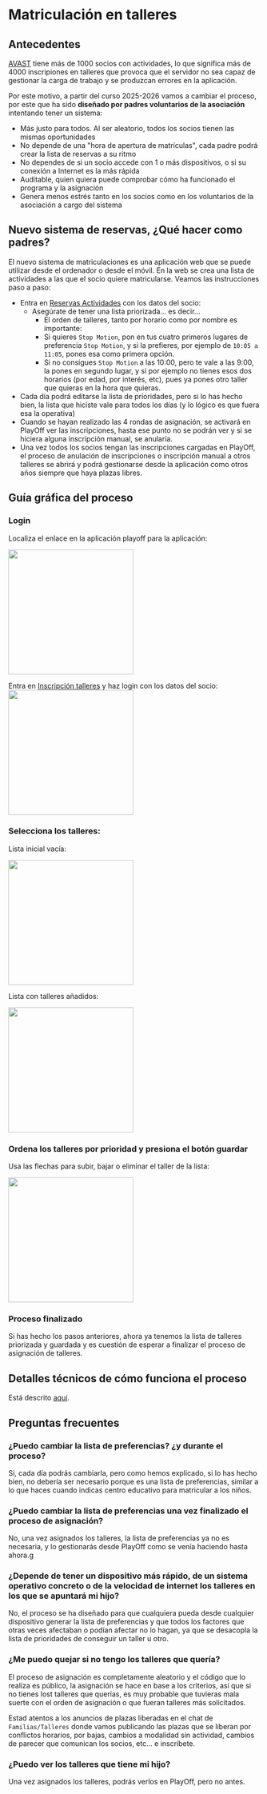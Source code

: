 # Matriculación en talleres

## Antecedentes

[AVAST](https://www.asociacion-avast.org) tiene más de 1000 socios con actividades, lo que significa más de 4000 inscripiones en talleres que provoca que el servidor no sea capaz de gestionar la carga de trabajo y se produzcan errores en la aplicación.

Por este motivo, a partir del curso 2025-2026 vamos a cambiar el proceso, por este que ha sido **diseñado por padres voluntarios de la asociación** intentando tener un sistema:

- Más justo para todos. Al ser aleatorio, todos los socios tienen las mismas oportunidades
- No depende de una "hora de apertura de matrículas", cada padre podrá crear la lista de reservas a su ritmo
- No dependes de si un socio accede con 1 o más dispositivos, o si su conexión a Internet es la más rápida
- Auditable, quien quiera puede comprobar cómo ha funcionado el programa y la asignación
- Genera menos estrés tanto en los socios como en los voluntarios de la asociación a cargo del sistema

## Nuevo sistema de reservas, ¿Qué hacer como padres?

El nuevo sistema de matriculaciones es una aplicación web que se puede utilizar desde el ordenador o desde el móvil. En la web se crea una lista de actividades a las que el socio quiere matricularse. Veamos las instrucciones paso a paso:

- Entra en [Reservas Actividades](https://admin.asociacion-avast.org/reservas) con los datos del socio:
  - Asegúrate de tener una lista priorizada... es decir...
    - El orden de talleres, tanto por horario como por nombre es importante:
    - Si quieres `Stop Motion`, pon en tus cuatro primeros lugares de preferencia `Stop Motion`, y si la prefieres, por ejemplo de `10:05 a 11:05`, pones esa como primera opción.
    - Si no consigues `Stop Motion` a las 10:00, pero te vale a las 9:00, la pones en segundo lugar, y si por ejemplo no tienes esos dos horarios (por edad, por interés, etc), pues ya pones otro taller que quieras en la hora que quieras.
- Cada día podrá editarse la lista de prioridades, pero si lo has hecho bien, la lista que hiciste vale para todos los días (y lo lógico es que fuera esa la operativa)
- Cuando se hayan realizado las 4 rondas de asignación, se activará en PlayOff ver las inscripciones, hasta ese punto no se podrán ver y si se hiciera alguna inscripción manual, se anularía.
- Una vez todos los socios tengan las inscripciones cargadas en PlayOff, el proceso de anulación de inscripciones o inscripción manual a otros talleres se abrirá y podrá gestionarse desde la aplicación como otros años siempre que haya plazas libres.

## Guía gráfica del proceso

### Login

Localiza el enlace en la aplicación playoff para la aplicación:

[<img src="../01-mob-playoff.jpg" style="width: 250px">](01-mob-playoff.jpg)

Entra en [Inscripción talleres](https://admin.asociacion-avast.org/reservas) y haz login con los datos del socio:
[<img src="../02-mob-login.jpg" style="width: 250px">](02-mob-login.jpg)

### Selecciona los talleres:

Lista inicial vacía:

[<img src="../03-mob-listado.jpg" style="width: 250px">](03-mob-listado.jpg)

Lista con talleres añadidos:

[<img src="../04-mob-anyadir.jpg" style="width: 250px">](04-mob-anyadir.jpg)

### Ordena los talleres por prioridad y presiona el botón guardar

Usa las flechas para subir, bajar o eliminar el taller de la lista:

[<img src="../05-mob-ordenar.jpg" style="width: 250px">](05-mob-ordenar.jpg)

### Proceso finalizado

Si has hecho los pasos anteriores, ahora ya tenemos la lista de talleres priorizada y guardada y es cuestión de esperar a finalizar el proceso de asignación de talleres.

## Detalles técnicos de cómo funciona el proceso

Está descrito [aquí](asignacion-tecnico.md).

## Preguntas frecuentes

### ¿Puedo cambiar la lista de preferencias? ¿y durante el proceso?

Si, cada día podrás cambiarla, pero como hemos explicado, si lo has hecho bien, no debería ser necesario porque es una lista de preferencias, similar a lo que haces cuando indicas centro educativo para matricular a los niños.

### ¿Puedo cambiar la lista de preferencias una vez finalizado el proceso de asignación?

No, una vez asignados los talleres, la lista de preferencias ya no es necesaria, y lo gestionarás desde PlayOff como se venía haciendo hasta ahora.g

### ¿Depende de tener un dispositivo más rápido, de un sistema operativo concreto o de la velocidad de internet los talleres en los que se apuntará mi hijo?

No, el proceso se ha diseñado para que cualquiera pueda desde cualquier dispositivo generar la lista de preferencias y que todos los factores que otras veces afectaban o podían afectar no lo hagan, ya que se desacopla la lista de prioridades de conseguir un taller u otro.

### ¿Me puedo quejar si no tengo los talleres que quería?

El proceso de asignación es completamente aleatorio y el código que lo realiza es público, la asignación se hace en base a los criterios, así que si no tienes lost talleres que querías, es muy probable que tuvieras mala suerte con el orden de asignación o que fueran talleres más solicitados.

Estad atentos a los anuncios de plazas liberadas en el chat de `Familias/Talleres` donde vamos publicando las plazas que se liberan por conflictos horarios, por bajas, cambios a modalidad sin actividad, cambios de parecer que comunican los socios, etc... e inscríbete.

### ¿Puedo ver los talleres que tiene mi hijo?

Una vez asignados los talleres, podrás verlos en PlayOff, pero no antes.
